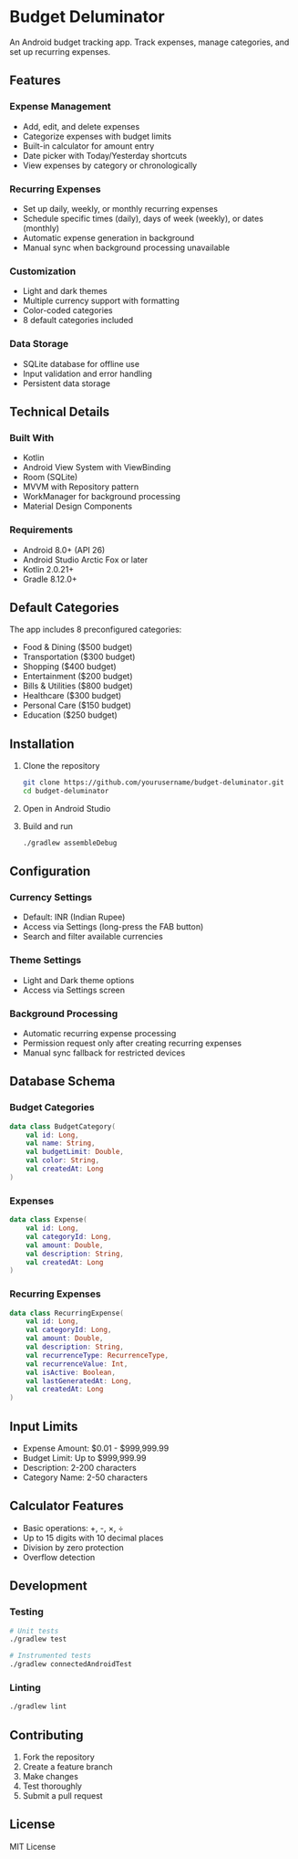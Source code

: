 # Budget Deluminator

An Android budget tracking app. Track expenses, manage categories, and set up recurring expenses.

## Features

### Expense Management

- Add, edit, and delete expenses
- Categorize expenses with budget limits
- Built-in calculator for amount entry
- Date picker with Today/Yesterday shortcuts
- View expenses by category or chronologically

### Recurring Expenses

- Set up daily, weekly, or monthly recurring expenses
- Schedule specific times (daily), days of week (weekly), or dates (monthly)
- Automatic expense generation in background
- Manual sync when background processing unavailable

### Customization

- Light and dark themes
- Multiple currency support with formatting
- Color-coded categories
- 8 default categories included

### Data Storage

- SQLite database for offline use
- Input validation and error handling
- Persistent data storage

## Technical Details

### Built With

- Kotlin
- Android View System with ViewBinding
- Room (SQLite)
- MVVM with Repository pattern
- WorkManager for background processing
- Material Design Components

### Requirements

- Android 8.0+ (API 26)
- Android Studio Arctic Fox or later
- Kotlin 2.0.21+
- Gradle 8.12.0+

## Default Categories

The app includes 8 preconfigured categories:

- Food & Dining ($500 budget)
- Transportation ($300 budget)
- Shopping ($400 budget)
- Entertainment ($200 budget)
- Bills & Utilities ($800 budget)
- Healthcare ($300 budget)
- Personal Care ($150 budget)
- Education ($250 budget)

## Installation

1. Clone the repository

   ```bash
   git clone https://github.com/yourusername/budget-deluminator.git
   cd budget-deluminator
   ```

2. Open in Android Studio

3. Build and run
   ```bash
   ./gradlew assembleDebug
   ```

## Configuration

### Currency Settings

- Default: INR (Indian Rupee)
- Access via Settings (long-press the FAB button)
- Search and filter available currencies

### Theme Settings

- Light and Dark theme options
- Access via Settings screen

### Background Processing

- Automatic recurring expense processing
- Permission request only after creating recurring expenses
- Manual sync fallback for restricted devices

## Database Schema

### Budget Categories

```kotlin
data class BudgetCategory(
    val id: Long,
    val name: String,
    val budgetLimit: Double,
    val color: String,
    val createdAt: Long
)
```

### Expenses

```kotlin
data class Expense(
    val id: Long,
    val categoryId: Long,
    val amount: Double,
    val description: String,
    val createdAt: Long
)
```

### Recurring Expenses

```kotlin
data class RecurringExpense(
    val id: Long,
    val categoryId: Long,
    val amount: Double,
    val description: String,
    val recurrenceType: RecurrenceType,
    val recurrenceValue: Int,
    val isActive: Boolean,
    val lastGeneratedAt: Long,
    val createdAt: Long
)
```

## Input Limits

- Expense Amount: $0.01 - $999,999.99
- Budget Limit: Up to $999,999.99
- Description: 2-200 characters
- Category Name: 2-50 characters

## Calculator Features

- Basic operations: +, -, ×, ÷
- Up to 15 digits with 10 decimal places
- Division by zero protection
- Overflow detection

## Development

### Testing

```bash
# Unit tests
./gradlew test

# Instrumented tests
./gradlew connectedAndroidTest
```

### Linting

```bash
./gradlew lint
```

## Contributing

1. Fork the repository
2. Create a feature branch
3. Make changes
4. Test thoroughly
5. Submit a pull request

## License

MIT License
